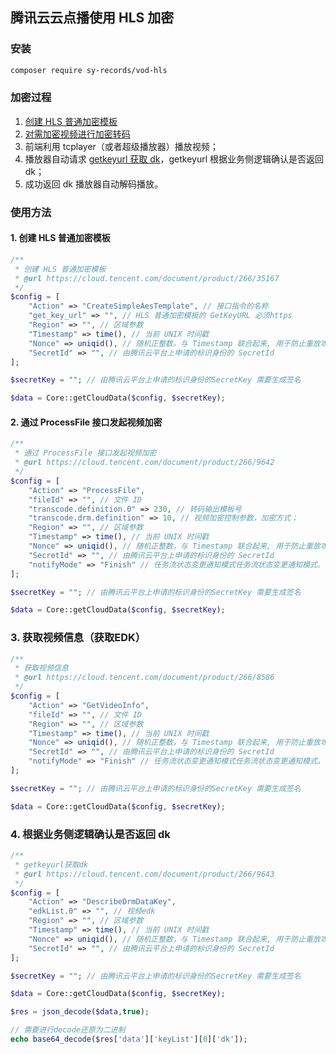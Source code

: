 ## 腾讯云云点播使用 HLS 加密

### 安装

```bash
composer require sy-records/vod-hls
```
### 加密过程

1. [创建 HLS 普通加密模板](https://cloud.tencent.com/document/product/266/35167)
2. [对需加密视频进行加密转码](https://cloud.tencent.com/document/product/266/9642)
3. 前端利用 tcplayer（或者超级播放器）播放视频；
4. 播放器自动请求 [getkeyurl 获取 dk](https://cloud.tencent.com/document/product/266/9643)，getkeyurl 根据业务侧逻辑确认是否返回 dk；
5. 成功返回 dk 播放器自动解码播放。

### 使用方法

#### 1. 创建 HLS 普通加密模板

```php
/**
 * 创建 HLS 普通加密模板
 * @url https://cloud.tencent.com/document/product/266/35167
 */
$config = [
    "Action" => "CreateSimpleAesTemplate", // 接口指令的名称
    "get_key_url" => "", // HLS 普通加密模板的 GetKeyURL 必须https
    "Region" => "", // 区域参数
    "Timestamp" => time(), // 当前 UNIX 时间戳
    "Nonce" => uniqid(), // 随机正整数，与 Timestamp 联合起来, 用于防止重放攻击
    "SecretId" => "", // 由腾讯云平台上申请的标识身份的 SecretId
];

$secretKey = ""; // 由腾讯云平台上申请的标识身份的SecretKey 需要生成签名

$data = Core::getCloudData($config, $secretKey);

```

#### 2. 通过 ProcessFile 接口发起视频加密

```php
/**
 * 通过 ProcessFile 接口发起视频加密
 * @url https://cloud.tencent.com/document/product/266/9642
 */
$config = [
	"Action" => "ProcessFile",
	"fileId" => "", // 文件 ID
	"transcode.definition.0" => 230, // 转码输出模板号
	"transcode.drm.definition" => 10, // 视频加密控制参数，加密方式；
	"Region" => "", // 区域参数
	"Timestamp" => time(), // 当前 UNIX 时间戳
	"Nonce" => uniqid(), // 随机正整数，与 Timestamp 联合起来, 用于防止重放攻击
	"SecretId" => "", // 由腾讯云平台上申请的标识身份的 SecretId
	"notifyMode" => "Finish" // 任务流状态变更通知模式任务流状态变更通知模式。
];

$secretKey = ""; // 由腾讯云平台上申请的标识身份的SecretKey 需要生成签名

$data = Core::getCloudData($config, $secretKey);

```

### 3. 获取视频信息（获取EDK）

```php
/**
 * 获取视频信息
 * @url https://cloud.tencent.com/document/product/266/8586
 */
$config = [
	"Action" => "GetVideoInfo",
	"fileId" => "", // 文件 ID
	"Region" => "", // 区域参数
	"Timestamp" => time(), // 当前 UNIX 时间戳
	"Nonce" => uniqid(), // 随机正整数，与 Timestamp 联合起来, 用于防止重放攻击
	"SecretId" => "", // 由腾讯云平台上申请的标识身份的 SecretId
	"notifyMode" => "Finish" // 任务流状态变更通知模式任务流状态变更通知模式。
];

$secretKey = ""; // 由腾讯云平台上申请的标识身份的SecretKey 需要生成签名

$data = Core::getCloudData($config, $secretKey);
```

### 4. 根据业务侧逻辑确认是否返回 dk

```php
/**
 * getkeyurl获取dk
 * @url https://cloud.tencent.com/document/product/266/9643
 */
$config = [
	"Action" => "DescribeDrmDataKey",
	"edkList.0" => "", // 视频edk
	"Region" => "", // 区域参数
	"Timestamp" => time(), // 当前 UNIX 时间戳
	"Nonce" => uniqid(), // 随机正整数，与 Timestamp 联合起来, 用于防止重放攻击
	"SecretId" => "", // 由腾讯云平台上申请的标识身份的 SecretId
];

$secretKey = ""; // 由腾讯云平台上申请的标识身份的SecretKey 需要生成签名

$data = Core::getCloudData($config, $secretKey);

$res = json_decode($data,true);

// 需要进行decode还原为二进制
echo base64_decode($res['data']['keyList'][0]['dk']); 
```
